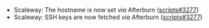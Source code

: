 - Scaleway: The hostname is now set _via_ Afterburn ([scripts#3277](https://github.com/flatcar/scripts/pull/3277))
- Scaleway: SSH keys are now fetched _via_ Afterburn ([scripts#3277](https://github.com/flatcar/scripts/pull/3277))
